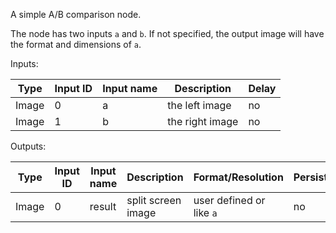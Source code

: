 A simple A/B comparison node.

The node has two inputs `a` and `b`.
If not specified, the output image will have the format and dimensions of `a`.

Inputs:

| Type  | Input ID | Input name | Description     | Delay |
|-------|----------|------------|-----------------|-------|
| Image | 0        | a          | the left image  | no    |
| Image | 1        | b          | the right image | no    |

Outputs:

| Type  | Input ID | Input name | Description         | Format/Resolution        | Persistent |
|-------|----------|------------|---------------------|--------------------------|------------|
| Image | 0        | result     | split screen image  | user defined or like `a` | no         |

